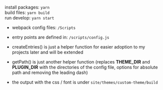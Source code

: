 install packages: `yarn`  
build files: `yarn build`  
run develop: `yarn start`  
  
  
- webpack config files: `/Scripts`
- entry points are defined in: `/scripts/config.js`
- createEntries() is just a helper function for easier adoption to my projects later and will be extended
- getPath() is just another helper function (replaces __THEME_DIR__ and __PLUGIN_DIR__ with the directories of the config file, options for absolute path and removing the leading dash)

- the output with the css / font is under `site/themes/custom-theme/build`